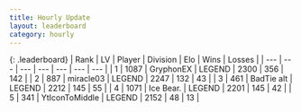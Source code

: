 ```yaml
---
title: Hourly Update
layout: leaderboard
category: hourly
---
```


{: .leaderboard}
| Rank | LV | Player | Division | Elo | Wins | Losses |
| --- | --- | --- | --- | --- | --- | --- |
| <span data-change="0">1</span> | 1087 | <span title="ID: 315148">GryphonEX</span> | LEGEND | <span data-change="0">2300</span> | <span data-change="0">356</span> | <span data-change="0">142</span> |
| <span data-change="0">2</span> | 887 | <span title="ID: 416373">miracle03</span> | LEGEND | <span data-change="0">2247</span> | <span data-change="0">132</span> | <span data-change="0">43</span> |
| <span data-change="0">3</span> | 461 | <span title="ID: 382502">BadTie alt</span> | LEGEND | <span data-change="3">2212</span> | <span data-change="1">145</span> | <span data-change="0">55</span> |
| <span data-change="0">4</span> | 1071 | <span title="ID: 417840">Ice Bear.</span> | LEGEND | <span data-change="0">2201</span> | <span data-change="0">145</span> | <span data-change="0">42</span> |
| <span data-change="1">5</span> | 341 | <span title="ID: 108623">YtIconToMiddle</span> | LEGEND | <span data-change="0">2152</span> | <span data-change="0">48</span> | <span data-change="0">13</span> |